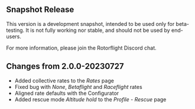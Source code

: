## Snapshot Release

This version is a development snapshot, intended to be used only for beta-testing.
It is not fully working nor stable, and should not be used by end-users.

For more information, please join the Rotorflight Discord chat.

## Changes from 2.0.0-20230727

- Added collective rates to the *Rates* page
- Fixed bug with *None*, *Betaflight* and *Raceflight* rates
- Aligned rate defaults with the Configurator
- Added rescue mode *Altitude hold* to the *Profile - Rescue* page